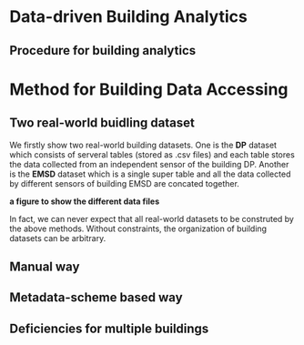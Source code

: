 # Data-driven Building Analytics
## Procedure for building analytics

# Method for Building Data Accessing
## Two real-world buidling dataset
We firstly show two real-world building datasets. One is the **DP** dataset which consists of serveral tables (stored as .csv files) and each table stores the data collected from an independent sensor of the building DP. Another is the **EMSD** dataset which is a single super table and all the data collected by different sensors of building EMSD are concated together.

**a figure to show the different data files**

In fact, we can never expect that all real-world datasets to be construted by the above methods. Without constraints, the organization of building datasets can be arbitrary. 
## Manual way

## Metadata-scheme based way

## Deficiencies for multiple buildings
